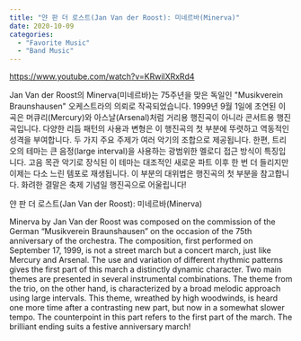 ```yaml
---
title: "얀 판 더 로스트(Jan Van der Roost): 미네르바(Minerva)"
date: 2020-10-09
categories: 
  - "Favorite Music"
  - "Band Music"
---
```


https://www.youtube.com/watch?v=KRwilXRxRd4

Jan Van der Roost의 Minerva(미네르바)는 75주년을 맞은 독일인 "Musikverein Braunshausen" 오케스트라의 의뢰로 작곡되었습니다. 1999년 9월 1일에 초연된 이 곡은 머큐리(Mercury)와 아스날(Arsenal)처럼 거리용 행진곡이 아니라 콘서트용 행진곡입니다. 다양한 리듬 패턴의 사용과 변형은 이 행진곡의 첫 부분에 뚜렷하고 역동적인 성격을 부여합니다. 두 가지 주요 주제가 여러 악기의 조합으로 제공됩니다. 한편, 트리오의 테마는 큰 음정(large interval)을 사용하는 광범위한 멜로디 접근 방식이 특징입니다. 고음 목관 악기로 장식된 이 테마는 대조적인 새로운 파트 이후 한 번 더 들리지만 이제는 다소 느린 템포로 재생됩니다. 이 부분의 대위법은 행진곡의 첫 부분을 참고합니다. 화려한 결말은 축제 기념일 행진곡으로 어울립니다!

얀 판 더 로스트(Jan Van der Roost): 미네르바(Minerva)

Minerva by Jan Van der Roost was composed on the commission of the German “Musikverein Braunshausen” on the occasion of the 75th anniversary of the orchestra. The composition, first performed on September 17, 1999, is not a street march but a concert march, just like Mercury and Arsenal. The use and variation of different rhythmic patterns gives the first part of this march a distinctly dynamic character. Two main themes are presented in several instrumental combinations. The theme from the trio, on the other hand, is characterized by a broad melodic approach using large intervals. This theme, wreathed by high woodwinds, is heard one more time after a contrasting new part, but now in a somewhat slower tempo. The counterpoint in this part refers to the first part of the march. The brilliant ending suits a festive anniversary march!
